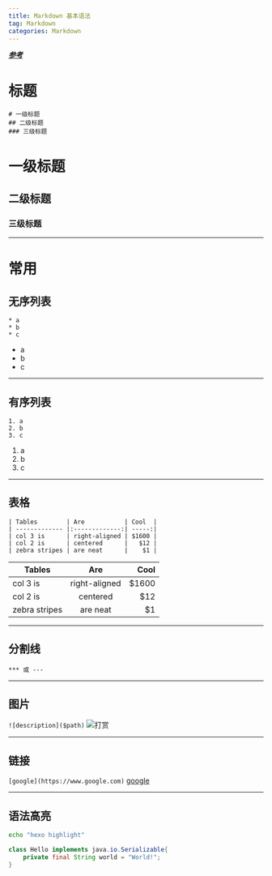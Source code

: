 ```yaml
---
title: Markdown 基本语法
tag: Markdown
categories: Markdown
---
```


**_[参考](http://www.jianshu.com/p/1e402922ee32/)_**

# 标题
```
# 一级标题
## 二级标题
### 三级标题
```
# 一级标题
## 二级标题
### 三级标题


***
# 常用
## 无序列表
```
* a
* b
* c
```
* a
* b
* c

***
## 有序列表
```
1. a
2. b
3. c
```
1. a
2. b
3. c

***
## 表格
```
| Tables        | Are           | Cool  |
| ------------- |:-------------:| -----:|
| col 3 is      | right-aligned | $1600 |
| col 2 is      | centered      |   $12 |
| zebra stripes | are neat      |    $1 |
```

| Tables        | Are           | Cool  |
| ------------- |:-------------:| -----:|
| col 3 is      | right-aligned | $1600 |
| col 2 is      | centered      |   $12 |
| zebra stripes | are neat      |    $1 |

***
## 分割线
```
*** 或 ---
```

***
## 图片
`![description]($path)`
![打赏](/img/markdown/pic.png)

***
## 链接
`[google](https://www.google.com)`
[google](https://www.google.com)

***
## 语法高亮
```bash
echo "hexo highlight"
```

```java
class Hello implements java.io.Serializable{
    private final String world = "World!";
}
```